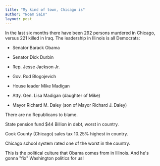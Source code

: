 ```yaml
---
title: "My kind of town, Chicago is"
author: "Noam Sain"
layout: post
---
```


In the last six months there have been 292 persons murdered in Chicago, versus 221 killed in Iraq. The leadership in Illinois is all Democrats:

- Senator Barack Obama

- Senator Dick Durbin

- Rep. Jesse Jackson Jr.

- Gov. Rod Blogojevich

- House leader Mike Madigan

- Atty. Gen. Lisa Madigan (daughter of Mike)

- Mayor Richard M. Daley (son of Mayor Richard J. Daley)

There are no Republicans to blame.

State pension fund $44 Billion in debt, worst in country.

Cook County (Chicago) sales tax 10.25% highest in country.

Chicago school system rated one of the worst in the country.

This is the political culture that Obama comes from in Illinois. And he's gonna "fix" Washington politics for us!
